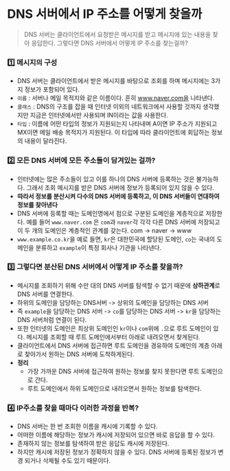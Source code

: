 # DNS 서버에서 IP 주소를 어떻게 찾을까

> DNS 서버는 클라이언트에서 요청받은 메시지를 받고 메시지에 있는 내용을 찾아 응답한다. 그렇다면 DNS 서버에서 어떻게 IP 주소를 찾는걸까?



### :one: 메시지의 구성

- DNS 서버는 클라이언트에서 받은 메시지를 바탕으로 조회를 하며 메시지에는 3가지 정보가 포함되어 있다.
- `이름` : 서버나 메일 목적지와 같은 이름이다. 흔히 www.naver.com을 나타낸다.
- `클래스` : DNS의 구조를 잡을 때 인터넷 이외의 네트워크에서 사용할 것까지 생각했지만 지금은 인터넷에서만 사용되며 IN이라는 값을 사용한다.
- `타입` : 이름에 어떤 타입의 정보가 지원되는지 나타내며 A이면 IP 주소가 지원되고 MX이면 메일 배송 목적지가 지원된다. 이 타입에 따라 클라이언트에 회답하는 정보의 내용이 달라진다.



### :two: 모든 DNS 서버에 모든 주소들이 담겨있는 걸까?

- 인터넷에는 많은 주소들이 있고 이를 하나의 DNS 서버에 등록하는 것은 불가능하다. 그래서 조회 메시지를 받은 DNS 서버에 정보가 등록되어 있지 않을 수 있다.
- **따라서 정보를 분산시켜 다수의 DNS 서버에 등록하고, 이 DNS 서버들이 연대하여 정보를 찾아낸다**
- DNS 서버에 등록할 때는 도메인명에서 점으로 구분된 도메인을 계층적으로 저장한다. 예를 들어 `www.naver.com` 은 `com`과 `naver`각 각각 다른 DNS 서버에 저장되고 이 두 개의 도메인은 계층적인 관계를 갖는다. com -> naver -> www
- `www.example.co.kr`을 예로 들면, `kr`은 대한민국에 할당된 도메인, `co`는 국내의 도메인을 분류하고 `example`이 특정 회사나 기관을 나타낸다.



### :three: 그렇다면 분산된 DNS 서버에서 어떻게 IP 주소를 찾을까?

- 메시지를 조회하기 위해 수만 대의 DNS 서버를 탐색할 수 없기 때문에 **상하관계**로 DNS 서버를 연결한다.
- 하위의 도메인을 담당하는 DNS서버 -> 상위의 도메인을 담당하는 DNS 서버
- 즉 `example`을 담당하는 DNS 서버 -> `co`를 담당하는 DNS 서버 -> `kr`을 담당하는 DNS 서버처럼 연결이 된다.
- 또한 인터넷의 도메인은 최상위 도메인인 `kr`이나 `com`위에 `.`으로 루트 도메인이 있다. 메시지를 조회할 때 루트 도메인에서부터 아래로 내려오면서 찾게된다.
- 클라이언트에서 DNS 서버에 접근하면 루트 도메인을 경유하여 도메인의 계층 아래로 찾아가서 원하는 DNS 서버에 도착하게된다.
- **정리**
  - 가장 가까운 DNS 서버에 접근하여 원하는 정보를 찾지 못한다면 루트 도메인으로 간다.
  - 루트 도메인에서 하위 도메인으로 내려오면서 원하는 정보를 탐색한다.



### :four: IP주소를 찾을 때마다 이러한 과정을 반복?

- DNS 서버는 한 번 조회한 이름을 캐시에 기록할 수 있다.
- 어떠한 이름에 해당하는 정보가 캐시에 저장되어 있으면 바로 응답을 할 수 있다.
- 존재하지 않는 정보를 탐색하여 받은 응답도 캐시에 저장된다.
- 하지만 캐시에 저장된 정보가 정확하지 않을 수 있다. DNS 서버에 등록된 정보가 변경 되거나 삭제될 수도 있기 때문이다. 